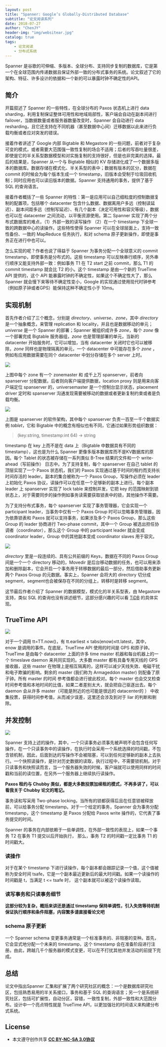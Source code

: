 ```yaml
---
layout: post
title: "Spanner: Google’s Globally-Distributed Database"
subtitle: "论文阅读系列"
date: 2018-07-27
author: "ChenJY"
header-img: "img/websitear.jpg"
catalog: true
tags: 
    - 论文阅读
    - 分布式系统
---
```


Spanner 是谷歌的可伸缩、多版本、全球分布、支持同步复制的数据库，它是第一个在全球范围内传递数据且保证外部一致的分布式事务的系统。论文叙述了它的架构、特征、许多设计的依据和一个新的可以暴露时钟不确定性的API。

## 简介

开篇叙述了 Spanner 的一些特性，在全球分布的 Paxos 状态机上进行 data sharding，利用复制保证整体可用性和地域局部性，客户端会自动在副本间进行failover，当数据数量或者服务器数量改变时，Spanner 会自动进行 data resharding，且它还支持在不同机器（甚至数据中心间）迁移数据以此来进行负载均衡或者应对突发的错误。

接着作者讲述了 Google 内部 Bigtable 和 Megastore 的一些问题，前者对于复杂可变的模式，或者需要大范围强一致性复制的场合不适用；后者的写吞吐量很差，即使是它的半关系型数据模型和对实施复制的支持很好，但是也非完美的选择。最后的结果是，Spanner 从一个与 Bigtable 相似的 KV 存储进化成了一个数据多版本的数据库。数据存储在模式化、半关系型的表中；数据有版本的区分，数据在 commit 的时候会为每个版本生成一个 timestamp，旧版本会受制于垃圾回收机制；同时应用也可以读旧版本的数据。Spanner 支持通用的事务，提供了基于 SQL 的查询语言。

接着作者概括了一些 Spanner 的特性：第一是应用可以自己细粒度的控制数据复制的配置项，包括哪个 datacenter 包含什么数据、数据离用户多远（控制读延迟）、副本间距多远（控制写延迟）、有几个副本（决定可用性和容灾等级），数据也可以在 datacenter 之间流动，以平衡资源使用。第二 Spanner 实现了两个分布式数据库的难点，（1）外部一致的读写操作 （2）在一个 timestamp 下全球一致的跨数据中心的读操作。这些特性使得 Spanner 可以在全球层面上，支持一致性备份、一致的 MapReduce 任务执行，和对 schema 原子更新操作，即使是事务正在进行中也可以。

怎么实现的呢？作者也说了得益于 Spanner 为事务分配一个全球意义的 commit timestamp，即使事务是分布式的。这些 timestamp 可以反映串行顺序，另外串行顺序又能支持外部一致：例如事务 T1 在 T2 start 之前 commit，那么 T1 的 commit timestamp 就会比 T2 的小。这个 timestamp 是由一个新的 TrueTime API 提供的，这个 API 能暴露时钟的不确定性，如果这个不确定性大了，那么 Spanner 就会慢下来等待不确定性变小，Google 的实现通过使用现代时钟参考（例如原子钟或者GPS）能保持这种不确定性小于 10ms。

## 实现机制

首先作者介绍了三个概念，分别是 *directory*、*universe*、*zone*，其中 *directory* 是一个抽象概念，来管理 replication 和 locality，并且也是数据移动的单元；*universe* 是一个 Spanner 的部署；Spanner 被组织成许多 *zone*，每个 *zone* 像一个部署完成 Bigtable 服务器组，*zone* 也是管理部署的单元，当新的 datacenter 开始服务时，它可以增加，当有 datacenter 关闭时它也可以被移除，*zone* 同样也是物理隔离的单元，一个 datacenter 中可能存在多个 *zone* ，例如有应用数据需要在同个 datacenter 中划分存储在多个 server 上时。

![](https://upload-images.jianshu.io/upload_images/1752522-8d4d85a54036697f.png?imageMogr2/auto-orient/strip%7CimageView2/2/w/1240)

上图中每个 zone 有一个 zonemaster 和 成千上万 spanserver，前者向 spanserver 分配数据，后者则向客户端提供数据，location proxy 则是用来向客户端定位 spanserver 的，universemaster 是一个控制台显示状态，placement driver 定时和 spanserver 沟通发现需要被移动的数据或者更新复制约束或者是负载均衡。

![](https://upload-images.jianshu.io/upload_images/1752522-b99c0dffe8361eb9.png?imageMogr2/auto-orient/strip%7CimageView2/2/w/1240)

上图是 spanserver 的软件架构，其中每个 spanserver 负责一百至一千个数据实例 *tablet*，它和 Bigtable 中的概念有相似也有不同，它通过如果形势组织数据：

> (key:string, timestamp:int 64) -> string

timestamp 在 key 上而不是在 data 上（Bigtable 中数据具有不同的timestamp），这也是为什么 Spanner 更像多版本数据库而不是KV数据库的原因。每个 Tablet 的状态被存储在一系列类似 B-Tree 结果的文件和一个 write-ahead（写前操作） 日志中。为了支持复制，每个 spanserver 在自己 tablet 的顶层实现了一个 Paxos 状态机，我们的 Paxos 实现通过基于时间的租约而支持长时间存活的 leader。副本的集合被称为一个 Paxos Group，写操作必须在 leader 上初始化 Paxos 协议，读操作可以在任意一个足够新的副本上进行。每个副本 leader 上 spanserver 实现了 lock table 来控制并发，它把 key 的范围映射到锁状态上，对于需要同步的操作例如事务读需要获取锁表中的锁，其他操作不需要。

为了支持分布式事务，每个 spanserver 实现了事务管理器，它会实现一个 participant leader，当事务中仅有一个 Paxos Group 时可以忽略事务管理器，因为依靠锁表和 Paxos 就可以支持事务，如果涉及多个 Paxos Group，那么这些 Group 的 leader 协商进行 Two-phase commit，其中一个 Group 被选出担任协调者（coordinator），那么这个 Group 中的 participant leader 就会变成 coordinator leader，Group 中的其他副本变成 coordinator slaves 用于容灾。

![](https://upload-images.jianshu.io/upload_images/1752522-192ba58099b34f11.png?imageMogr2/auto-orient/strip%7CimageView2/2/w/1240)

*directory* 里是一段连续的、具有公共前缀的 Keys，数据在不同的 Paxos Group 间是一个一个 directory 移动的，Movedir 是后台移动数据的任务，也可以用来添加和删除副本，它会开启一个事务用于转移数据的最后一部分，然后借助事务更新两个 Paxos Group 的元数据。事实上，Spanner 会将大的 directory 切分成 segment，segment也会被保存在不同的分组上，转移时是转移 segment。

 这节最后作者介绍了 Spanner 的数据模型，模式化的半关系型表，由 Megastore 支持，类似 SQL 的查询也没有讲述细节，这部分感兴趣的可以看 [TiDB](https://www.pingcap.com/) 的具体实现。

## TrueTime API

 ![](https://upload-images.jianshu.io/upload_images/1752522-d1557f77c3323255.png?imageMogr2/auto-orient/strip%7CimageView2/2/w/1240)

对于一个调用 tt=TT.now()，有 tt.earliest ≤ tabs(enow)≤tt.latest，其中， enow 是调用的事件。在底层，TrueTime API 使用的时间是 GPS 和原子钟。TrueTime 是由每个 datacenter 上面的许多 time master 机器和每台机器上的一个 timeslave daemon 来共同实现的。大多数 master 都有具备专用天线的 GPS 接收器，这些 master 在物理上是相互隔离的，这样可以减少天线失效、电磁干扰和电子欺骗的影响。剩余的 master (我们称为 Armageddon master) 则配备了原子钟。所有 master 的时间 参考值都会进行彼此校对。每个 master 也会交叉检查时间参考值和本地时间的比值，如果二者差别太大，就会把自己驱逐出去。每个 daemon 会从许多 master（可能是附近的也可能是很远的 datacenter的 ） 中收集投票，获得时间参考值，从而减少误差，这里还会涉及到对于 liar 的判断和剔除。

## 并发控制

![](https://upload-images.jianshu.io/upload_images/1752522-91fa02b85deaedff.png?imageMogr2/auto-orient/strip%7CimageView2/2/w/1240)

Spanner 支持上述的操作，其中，一个只读事务必须事先被声明不会包含任何写操作，在一个只读事务中的读操作，在执行时会采用一个系统选择的时间戳，不包含锁机制，因此，后面到达的写操作不会被阻塞，可以到任何足够新的副本上去执行。一个快照读操作，是针对历史数据的读取，执行过程中，不需要锁机制。对于只读事务和快照读而言，当一个服务器失效的时候，客户端就可以使用同样的时间戳和当前的读位置，在另外一个服务器上继续执行读操作。

**Paxos 租约与 Chubby 类似，都是大多数投票加续租的模式，不再多讲了，可以看我关于 Chubby 论文的笔记。**

事务读和写采用 Two-phase locking，当所有的锁都获得后且在任意锁被释放前，可以给事务分配 timestamp。对于一个给定的事务，Spanner 会为事务分配 timestamp，这个 timestamp 是 Paxos 分配给 Paxos write 操作的，它代表了事务提交的时间。

Spanner 的事务在内部依赖于一些单调性，在外部一致性的表现上，如果一个事务 T2 在事务 T1 提交以后开始执行， 那么，事务 T2 的时间戳一定比事务 T1 的时间戳大。

### 读操作

对于在某个 timestamp 下进行读操作，每个副本都会跟踪记录一个值，这个值被称为安全时间 tsafe，它是一个副本最近更新后的最大时间戳。如果一个读操作的时间戳是 t，当满足 t <= tsafe 时， 这个副本就可以被这个读操作读取。

### 读写事务和只读事务细节

**这部分较为复杂，概括来讲还是通过 timestamp 保持单调性，引入失效等待机制保证执行顺序和条件阻塞，内容繁多请直接看论文吧**

### schema 原子更新

一个 Spanner schema 变更事务通常是一个标准事务的、非阻塞的变种。首先，它会显式地分配一个未来的 timestamp，这个 timestamp 会在准备阶段进行注册。由此，跨越几千个服务器的模式变更，可以在不打扰其他并发活动的前提下完成。

## 总结

论文中指出Spanner 汇集和扩展了两个研究社区的概念：一个是数据库研究社区，包括熟悉易用的半关系接口，事务和基于 SQL 的查询语言；另一个是系统研究社区，包括可扩展性，自动分区，容错，一致性复制，外部一致性和大范围分布。设计中一个亮点特性就是 TrueTime API，以更加强壮的时间语义来构建分布式系统。

## License
* 本文遵守创作共享 <a href="https://creativecommons.org/licenses/by-nc-sa/3.0/cn/" target="_blank"><b>CC BY-NC-SA 3.0协议</b></a>


